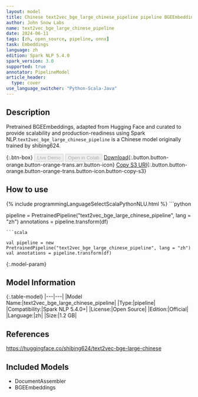 ```yaml
---
layout: model
title: Chinese text2vec_bge_large_chinese_pipeline pipeline BGEEmbeddings from shibing624
author: John Snow Labs
name: text2vec_bge_large_chinese_pipeline
date: 2024-06-11
tags: [zh, open_source, pipeline, onnx]
task: Embeddings
language: zh
edition: Spark NLP 5.4.0
spark_version: 3.0
supported: true
annotator: PipelineModel
article_header:
  type: cover
use_language_switcher: "Python-Scala-Java"
---
```


## Description

Pretrained BGEEmbeddings, adapted from Hugging Face and curated to provide scalability and production-readiness using Spark NLP.`text2vec_bge_large_chinese_pipeline` is a Chinese model originally trained by shibing624.

{:.btn-box}
<button class="button button-orange" disabled>Live Demo</button>
<button class="button button-orange" disabled>Open in Colab</button>
[Download](https://s3.amazonaws.com/auxdata.johnsnowlabs.com/public/models/text2vec_bge_large_chinese_pipeline_zh_5.4.0_3.0_1718064982625.zip){:.button.button-orange.button-orange-trans.arr.button-icon}
[Copy S3 URI](s3://auxdata.johnsnowlabs.com/public/models/text2vec_bge_large_chinese_pipeline_zh_5.4.0_3.0_1718064982625.zip){:.button.button-orange.button-orange-trans.button-icon.button-copy-s3}

## How to use



<div class="tabs-box" markdown="1">
{% include programmingLanguageSelectScalaPythonNLU.html %}
```python

pipeline = PretrainedPipeline("text2vec_bge_large_chinese_pipeline", lang = "zh")
annotations =  pipeline.transform(df)   

```
```scala

val pipeline = new PretrainedPipeline("text2vec_bge_large_chinese_pipeline", lang = "zh")
val annotations = pipeline.transform(df)

```
</div>

{:.model-param}
## Model Information

{:.table-model}
|---|---|
|Model Name:|text2vec_bge_large_chinese_pipeline|
|Type:|pipeline|
|Compatibility:|Spark NLP 5.4.0+|
|License:|Open Source|
|Edition:|Official|
|Language:|zh|
|Size:|1.2 GB|

## References

https://huggingface.co/shibing624/text2vec-bge-large-chinese

## Included Models

- DocumentAssembler
- BGEEmbeddings